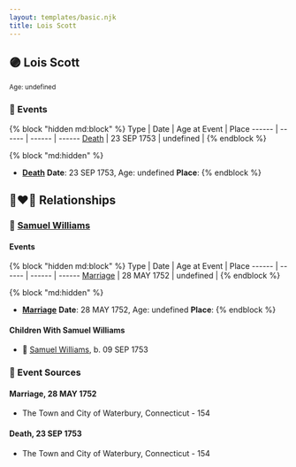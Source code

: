```yaml
---
layout: templates/basic.njk
title: Lois Scott
---
```

## 🟣 Lois Scott
<small>Age: undefined</small>


### 📆 Events

{% block "hidden md:block" %}
Type | Date | Age at Event | Place
------ | ------ | ------ | ------
[Death](#event-event-3) | 23 SEP 1753 | undefined |
{% endblock %}

{% block "md:hidden" %}
- **[Death](#event-event-3)**
**Date**: 23 SEP 1753, Age: undefined
**Place**:
{% endblock %}

## 👩‍❤️‍👨 Relationships

### 🔵 [Samuel Williams](/people/5/55971024)

#### Events

{% block "hidden md:block" %}
Type | Date | Age at Event | Place
------ | ------ | ------ | ------
[Marriage](#event-family-0-event-0) | 28 MAY 1752 | undefined |
{% endblock %}

{% block "md:hidden" %}
- **[Marriage](#event-family-0-event-0)**
**Date**: 28 MAY 1752, Age: undefined
**Place**:
{% endblock %}

#### Children With Samuel Williams
* 🔵 [Samuel Williams](/people/6/659680), b. 09 SEP 1753
### 📰 Event Sources

#### <a id="event-family-0-event-0"></a> Marriage, 28 MAY 1752
* The Town and City of Waterbury, Connecticut  - 154
#### <a id="event-event-3"></a> Death, 23 SEP 1753
* The Town and City of Waterbury, Connecticut  - 154
